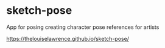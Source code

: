 # sketch-pose
App for posing creating character pose references for artists

https://thelouiselawrence.github.io/sketch-pose/
